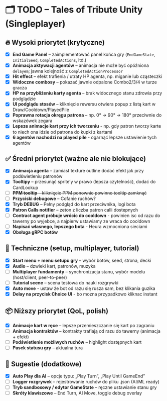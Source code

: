 # 🗂️ TODO – Tales of Tribute Unity (Singleplayer)

## 🔥 Wysoki priorytet (krytyczne)

- [x] **End Game Panel** – zaimplementować panel końca gry (`EndGameState`, `InitialSeed`, `CompletedActions`, itd.)
- [x] **Animacja aktywacji agentów** – animacja nie może być opóźniona `delayem`; jawna kolejność z `CompletedActionProcessor`
- [x] **Hit effect** – efekt trafienia / utraty HP agenta, np. miganie lub cząsteczki
- [x] **Widoczne combosy** – pokazać jawnie odpalone Combo2/3/4 w turze gracza
- [x] **HP na przybliżeniu karty agenta** – brak widocznego stanu zdrowia przy podglądzie
- [x] **UI podglądu stosów** – kliknięcie rewersu otwiera popup z listą kart w Draw/Cooldown/PlayedPile
- [x] **Poprawna rotacja okręgu patrona** – np. 0° → 90° → 180° przeciwnie do wskazówek zegara
- [x] **Lepsze animacje kart przy ich tworzeniu** - np. gdy patron tworzy karte to niech ona idzie od patrona do kupki z kartami
- [x] **6 agentów nachodzi na played pile** - ogarnąć lepsze ustawienie tych agentów

## ✅ Średni priorytet (ważne ale nie blokujące)

- [x] **Animacja agenta** – zamiast texture outline dodać efekt jak przy podświetleniu patronów
- [x] **Tooltipy** – przesunąć sprite’y w prawo (lepsza czytelność), dodać do CardLookup
- [ ] ~~**PPM tooltip** – kliknięcie PPM ponownie powinno tooltip zamknąć~~
- [ ] **Przyciski debugowe** – Cofanie ruchów?
- [x] **Tryb DEBUG** – Pełny podgląd do kart przeciwnika, logi bota
- [x] **Patron Calls notifier** – zeton z liczba patron calli dostepnych
- [ ] **Contract agent próbuje wrócic do cooldown** - powinien isc od razu do tawerny po wyjebce, a najpierw ustawiamy ze wraca do cooldown
- [ ] **Napisać własnego, lepszego bota** - Heura wzmocniona sieciami
- [x] **Obsługa gRPC botów**

## 🧪 Techniczne (setup, multiplayer, tutorial)

- [x] **Start menu + menu setupu gry** – wybór botów, seed, strona, decki
- [x] **Audio** – dzwieki kart, patronów, muzyka
- [ ] **Multiplayer fundamenty** – synchronizacja stanu, wybór modelu (host/client, peer-to-peer)
- [ ] **Tutorial scene** – scena testowa do nauki rozgrywki
- [x] **Auto move** - ustaw że bot od razu się rusza sam, bez klikania guzika
- [x] **Delay na przycisk Choice UI** - bo mozna przypadkowo kliknac instant

## 📦 Niższy priorytet (QoL, polish)

- [x] **Animacje kart w ręce** – lepsze przemieszczanie się kart po zagraniu
- [ ] **Animacja kontraktów** – kontrakty trafiają od razu do tawerny (animacja + efekt)
- [ ] **Podświetlenie możliwych ruchów** – highlight dostępnych kart
- [ ] **Pasek statusu gry** – aktualna tura

## 🧠 Sugestie (dodatkowe)

- [x] **Auto Play dla AI** – opcje typu: „Play Turn”, „Play Until GameEnd”
- [ ] **Logger rozgrywek** – rejestrowanie ruchów do pliku .json (AI/ML ready)
- [ ] **Tryb sandboxowy / edytor GameState** – ręczne ustawianie stanu gry
- [ ] **Skróty klawiszowe** – End Turn, AI Move, toggle debug overlay

